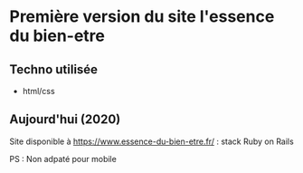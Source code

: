 # Première version du site l'essence du bien-etre

## Techno utilisée

- html/css

## Aujourd'hui (2020)

Site disponible à https://www.essence-du-bien-etre.fr/ : stack Ruby on Rails

PS : Non adpaté pour mobile

